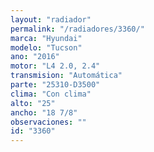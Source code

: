 ```yaml
---
layout: "radiador"
permalink: "/radiadores/3360/"
marca: "Hyundai"
modelo: "Tucson"
ano: "2016"
motor: "L4 2.0, 2.4"
transmision: "Automática"
parte: "25310-D3500"
clima: "Con clima"
alto: "25"
ancho: "18 7/8"
observaciones: ""
id: "3360"
---
```


